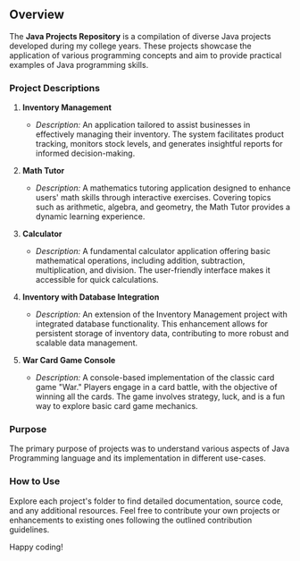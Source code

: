 ## Overview

The **Java Projects Repository** is a compilation of diverse Java projects developed during my college years. These projects showcase the application of various programming concepts and aim to provide practical examples of Java programming skills.

### Project Descriptions

1. **Inventory Management**
   - *Description:* An application tailored to assist businesses in effectively managing their inventory. The system facilitates product tracking, monitors stock levels, and generates insightful reports for informed decision-making.

2. **Math Tutor**
   - *Description:* A mathematics tutoring application designed to enhance users' math skills through interactive exercises. Covering topics such as arithmetic, algebra, and geometry, the Math Tutor provides a dynamic learning experience.

3. **Calculator**
   - *Description:* A fundamental calculator application offering basic mathematical operations, including addition, subtraction, multiplication, and division. The user-friendly interface makes it accessible for quick calculations.

4. **Inventory with Database Integration**
   - *Description:* An extension of the Inventory Management project with integrated database functionality. This enhancement allows for persistent storage of inventory data, contributing to more robust and scalable data management.

5. **War Card Game Console**
   - *Description:* A console-based implementation of the classic card game "War." Players engage in a card battle, with the objective of winning all the cards. The game involves strategy, luck, and is a fun way to explore basic card game mechanics.

### Purpose

The primary purpose of projects was to understand various aspects of Java Programming language and its implementation in different use-cases.

### How to Use

Explore each project's folder to find detailed documentation, source code, and any additional resources. Feel free to contribute your own projects or enhancements to existing ones following the outlined contribution guidelines.

Happy coding!
